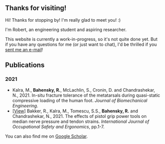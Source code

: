 ## Thanks for visiting!

Hi! Thanks for stopping by! I'm really glad to meet you! :)

I'm Robert, an engineering student and aspiring researcher.

This website is currently a work-in-progress, so it's not quite done yet. But if you have any questions for me (or just want to chat), I'd be thrilled if you [sent me an e-mail](mailto:bahensky.robert@gmail.com "send Robert an e-mail")!


## Publications

### 2021
* Kalra, M., **Bahensky, R.**, McLachlin, S., Cronin, D. and Chandrashekar, N., 2021. In-situ fracture tolerance of the metatarsals during quasi-static compressive loading of the human foot. _Journal of Biomechanical Engineering_.
* [[View]](/publications/bakker2021.pdf) Bakker, R., Kalra, M., Tomescu, S.S., **Bahensky, R.** and Chandrashekar, N., 2021. The effects of pistol grip power tools on median nerve pressure and tendon strains. _International Journal of Occupational Safety and Ergonomics_, pp.1-7.

You can also find me on [Google Scholar](https://scholar.google.com/citations?user=UGZdTm8AAAAJ&hl=en&oi=ao "Robert Bahensky on Google Scholar").
